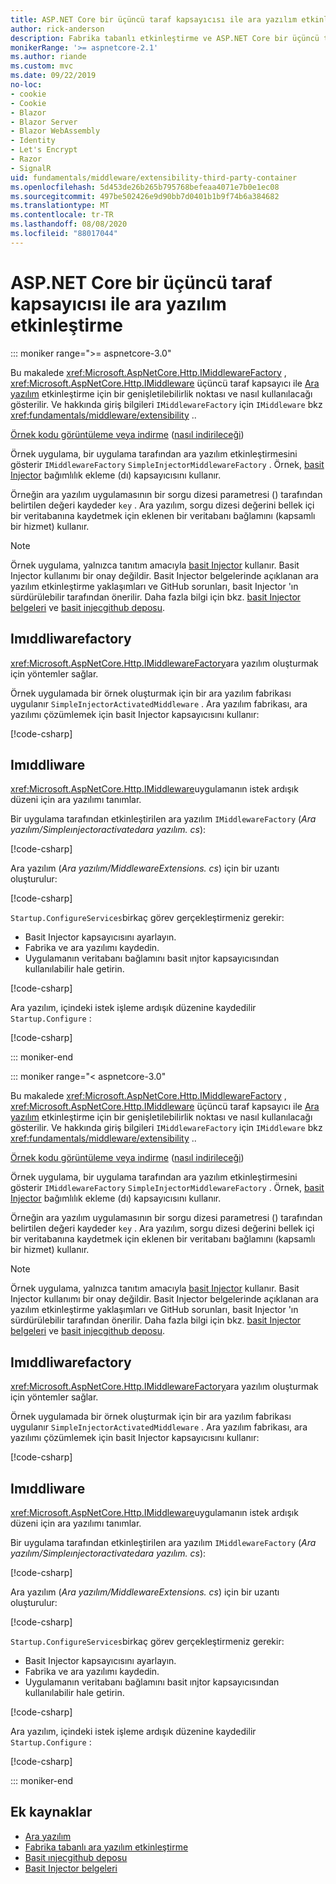 ```yaml
---
title: ASP.NET Core bir üçüncü taraf kapsayıcısı ile ara yazılım etkinleştirme
author: rick-anderson
description: Fabrika tabanlı etkinleştirme ve ASP.NET Core bir üçüncü taraf kapsayıcısı ile kesin olarak belirlenmiş bir ara yazılımı nasıl kullanacağınızı öğrenin.
monikerRange: '>= aspnetcore-2.1'
ms.author: riande
ms.custom: mvc
ms.date: 09/22/2019
no-loc:
- cookie
- Cookie
- Blazor
- Blazor Server
- Blazor WebAssembly
- Identity
- Let's Encrypt
- Razor
- SignalR
uid: fundamentals/middleware/extensibility-third-party-container
ms.openlocfilehash: 5d453de26b265b795768befeaa4071e7b0e1ec08
ms.sourcegitcommit: 497be502426e9d90bb7d0401b1b9f74b6a384682
ms.translationtype: MT
ms.contentlocale: tr-TR
ms.lasthandoff: 08/08/2020
ms.locfileid: "88017044"
---
```

# <a name="middleware-activation-with-a-third-party-container-in-aspnet-core"></a>ASP.NET Core bir üçüncü taraf kapsayıcısı ile ara yazılım etkinleştirme

::: moniker range=">= aspnetcore-3.0"

Bu makalede <xref:Microsoft.AspNetCore.Http.IMiddlewareFactory> , <xref:Microsoft.AspNetCore.Http.IMiddleware> üçüncü taraf kapsayıcı ile [Ara yazılım](xref:fundamentals/middleware/index) etkinleştirme için bir genişletilebilirlik noktası ve nasıl kullanılacağı gösterilir. Ve hakkında giriş bilgileri `IMiddlewareFactory` için `IMiddleware` bkz <xref:fundamentals/middleware/extensibility> ..

[Örnek kodu görüntüleme veya indirme](https://github.com/dotnet/AspNetCore.Docs/tree/master/aspnetcore/fundamentals/middleware/extensibility-third-party-container/samples/) ([nasıl indirileceği](xref:index#how-to-download-a-sample))

Örnek uygulama, bir uygulama tarafından ara yazılım etkinleştirmesini gösterir `IMiddlewareFactory` `SimpleInjectorMiddlewareFactory` . Örnek, [basit Injector](https://simpleinjector.org) bağımlılık ekleme (dı) kapsayıcısını kullanır.

Örneğin ara yazılım uygulamasının bir sorgu dizesi parametresi () tarafından belirtilen değeri kaydeder `key` . Ara yazılım, sorgu dizesi değerini bellek içi bir veritabanına kaydetmek için eklenen bir veritabanı bağlamını (kapsamlı bir hizmet) kullanır.

> [!NOTE]
> Örnek uygulama, yalnızca tanıtım amacıyla [basit Injector](https://github.com/simpleinjector/SimpleInjector) kullanır. Basit Injector kullanımı bir onay değildir. Basit Injector belgelerinde açıklanan ara yazılım etkinleştirme yaklaşımları ve GitHub sorunları, basit Injector 'ın sürdürülebilir tarafından önerilir. Daha fazla bilgi için bkz. [basit Injector belgeleri](https://simpleinjector.readthedocs.io/en/latest/index.html) ve [basit injecgithub deposu](https://github.com/simpleinjector/SimpleInjector).

## <a name="imiddlewarefactory"></a>Imıddliwarefactory

<xref:Microsoft.AspNetCore.Http.IMiddlewareFactory>ara yazılım oluşturmak için yöntemler sağlar.

Örnek uygulamada bir örnek oluşturmak için bir ara yazılım fabrikası uygulanır `SimpleInjectorActivatedMiddleware` . Ara yazılım fabrikası, ara yazılımı çözümlemek için basit Injector kapsayıcısını kullanır:

[!code-csharp[](extensibility-third-party-container/samples/3.x/SampleApp/Middleware/SimpleInjectorMiddlewareFactory.cs?name=snippet1&highlight=5-8,12)]

## <a name="imiddleware"></a>Imıddliware

<xref:Microsoft.AspNetCore.Http.IMiddleware>uygulamanın istek ardışık düzeni için ara yazılımı tanımlar.

Bir uygulama tarafından etkinleştirilen ara yazılım `IMiddlewareFactory` (*Ara yazılım/Simpleınjectoractivatedara yazılım. cs*):

[!code-csharp[](extensibility-third-party-container/samples/3.x/SampleApp/Middleware/SimpleInjectorActivatedMiddleware.cs?name=snippet1)]

Ara yazılım (*Ara yazılım/MiddlewareExtensions. cs*) için bir uzantı oluşturulur:

[!code-csharp[](extensibility-third-party-container/samples/3.x/SampleApp/Middleware/MiddlewareExtensions.cs?name=snippet1)]

`Startup.ConfigureServices`birkaç görev gerçekleştirmeniz gerekir:

* Basit Injector kapsayıcısını ayarlayın.
* Fabrika ve ara yazılımı kaydedin.
* Uygulamanın veritabanı bağlamını basit ınjtor kapsayıcısından kullanılabilir hale getirin.

[!code-csharp[](extensibility-third-party-container/samples/3.x/SampleApp/Startup.cs?name=snippet1)]

Ara yazılım, içindeki istek işleme ardışık düzenine kaydedilir `Startup.Configure` :

[!code-csharp[](extensibility-third-party-container/samples/3.x/SampleApp/Startup.cs?name=snippet2&highlight=12)]

::: moniker-end

::: moniker range="< aspnetcore-3.0"

Bu makalede <xref:Microsoft.AspNetCore.Http.IMiddlewareFactory> , <xref:Microsoft.AspNetCore.Http.IMiddleware> üçüncü taraf kapsayıcı ile [Ara yazılım](xref:fundamentals/middleware/index) etkinleştirme için bir genişletilebilirlik noktası ve nasıl kullanılacağı gösterilir. Ve hakkında giriş bilgileri `IMiddlewareFactory` için `IMiddleware` bkz <xref:fundamentals/middleware/extensibility> ..

[Örnek kodu görüntüleme veya indirme](https://github.com/dotnet/AspNetCore.Docs/tree/master/aspnetcore/fundamentals/middleware/extensibility-third-party-container/samples/) ([nasıl indirileceği](xref:index#how-to-download-a-sample))

Örnek uygulama, bir uygulama tarafından ara yazılım etkinleştirmesini gösterir `IMiddlewareFactory` `SimpleInjectorMiddlewareFactory` . Örnek, [basit Injector](https://simpleinjector.org) bağımlılık ekleme (dı) kapsayıcısını kullanır.

Örneğin ara yazılım uygulamasının bir sorgu dizesi parametresi () tarafından belirtilen değeri kaydeder `key` . Ara yazılım, sorgu dizesi değerini bellek içi bir veritabanına kaydetmek için eklenen bir veritabanı bağlamını (kapsamlı bir hizmet) kullanır.

> [!NOTE]
> Örnek uygulama, yalnızca tanıtım amacıyla [basit Injector](https://github.com/simpleinjector/SimpleInjector) kullanır. Basit Injector kullanımı bir onay değildir. Basit Injector belgelerinde açıklanan ara yazılım etkinleştirme yaklaşımları ve GitHub sorunları, basit Injector 'ın sürdürülebilir tarafından önerilir. Daha fazla bilgi için bkz. [basit Injector belgeleri](https://simpleinjector.readthedocs.io/en/latest/index.html) ve [basit injecgithub deposu](https://github.com/simpleinjector/SimpleInjector).

## <a name="imiddlewarefactory"></a>Imıddliwarefactory

<xref:Microsoft.AspNetCore.Http.IMiddlewareFactory>ara yazılım oluşturmak için yöntemler sağlar.

Örnek uygulamada bir örnek oluşturmak için bir ara yazılım fabrikası uygulanır `SimpleInjectorActivatedMiddleware` . Ara yazılım fabrikası, ara yazılımı çözümlemek için basit Injector kapsayıcısını kullanır:

[!code-csharp[](extensibility-third-party-container/samples/2.x/SampleApp/Middleware/SimpleInjectorMiddlewareFactory.cs?name=snippet1&highlight=5-8,12)]

## <a name="imiddleware"></a>Imıddliware

<xref:Microsoft.AspNetCore.Http.IMiddleware>uygulamanın istek ardışık düzeni için ara yazılımı tanımlar.

Bir uygulama tarafından etkinleştirilen ara yazılım `IMiddlewareFactory` (*Ara yazılım/Simpleınjectoractivatedara yazılım. cs*):

[!code-csharp[](extensibility-third-party-container/samples/2.x/SampleApp/Middleware/SimpleInjectorActivatedMiddleware.cs?name=snippet1)]

Ara yazılım (*Ara yazılım/MiddlewareExtensions. cs*) için bir uzantı oluşturulur:

[!code-csharp[](extensibility-third-party-container/samples/2.x/SampleApp/Middleware/MiddlewareExtensions.cs?name=snippet1)]

`Startup.ConfigureServices`birkaç görev gerçekleştirmeniz gerekir:

* Basit Injector kapsayıcısını ayarlayın.
* Fabrika ve ara yazılımı kaydedin.
* Uygulamanın veritabanı bağlamını basit ınjtor kapsayıcısından kullanılabilir hale getirin.

[!code-csharp[](extensibility-third-party-container/samples/2.x/SampleApp/Startup.cs?name=snippet1)]

Ara yazılım, içindeki istek işleme ardışık düzenine kaydedilir `Startup.Configure` :

[!code-csharp[](extensibility-third-party-container/samples/2.x/SampleApp/Startup.cs?name=snippet2&highlight=12)]

::: moniker-end

## <a name="additional-resources"></a>Ek kaynaklar

* [Ara yazılım](xref:fundamentals/middleware/index)
* [Fabrika tabanlı ara yazılım etkinleştirme](xref:fundamentals/middleware/extensibility)
* [Basit ınjecgithub deposu](https://github.com/simpleinjector/SimpleInjector)
* [Basit Injector belgeleri](https://simpleinjector.readthedocs.io/en/latest/index.html)
